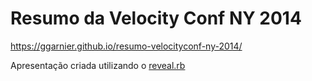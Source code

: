 # Resumo da Velocity Conf NY 2014

https://ggarnier.github.io/resumo-velocityconf-ny-2014/

Apresentação criada utilizando o
[reveal.rb](https://github.com/ggarnier/reveal.rb)
